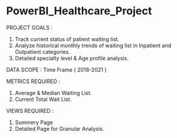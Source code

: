 # PowerBI_Healthcare_Project

PROJECT GOALS :
  1. Track current status of patient waiting list.
  2. Analyze historical monthly trends of waiting list in Inpatient and Outpatient categories.
  3. Detailed specialty level & Age profile analysis.

DATA SCOPE :
     Time Frame ( 2018-2021 ) 

METRICS REQUIRED :
  1. Average & Median Waiting List.
  2. Current Total Wait List.

VIEWS REQUIRED :
   1. Summery Page
   2. Detailed Page for Granular Analysis.
